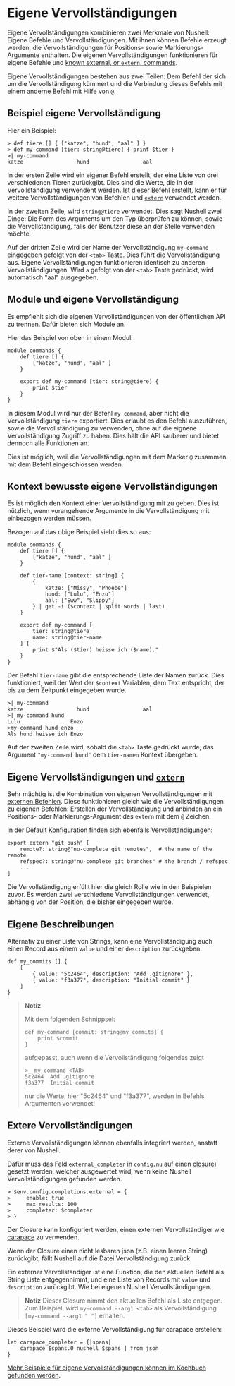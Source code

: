 # Eigene Vervollständigungen

Eigene Vervollständigungen kombinieren zwei Merkmale von Nushell:
Eigene Befehle und Vervollständigungen. Mit ihnen können Befehle erzeugt werden,
die Vervollständigungen für Positions- sowie Markierungs-Argumente enthalten.
Die eigenen Vervollständigungen funktionieren für eigene Befehle und [known external, or `extern`, commands](externs.md).

Eigene Vervollständigungen bestehen aus zwei Teilen:
Dem Befehl der sich um die Vervollständigung kümmert und die Verbindung dieses Befehls mit einem anderne Befehl mit Hilfe von `@`.

## Beispiel eigene Vervollständigung

Hier ein Beispiel:

```
> def tiere [] { ["katze", "hund", "aal" ] }
> def my-command [tier: string@tiere] { print $tier }
>| my-command
katze                 hund                 aal
```

In der ersten Zeile wird ein eigener Befehl erstellt, der eine Liste von drei verschiedenen Tieren zurückgibt.
Dies sind die Werte, die in der Vervollständigung verwendent werden. Ist dieser Befehl erstellt, kann er für weitere Vervollständigungen von Befehlen und [`extern`](/commands/docs/extern.md) verwendet werden.

In der zweiten Zeile, wird `string@tiere` verwendet.
Dies sagt Nushell zwei Dinge:
Die Form des Arguments um den Typ überprüfen zu können, sowie die Vervollständigung, falls der Benutzer diese an der Stelle verwenden möchte.

Auf der dritten Zeile wird der Name der Vervollständigung `my-command` eingegeben gefolgt von der `<tab>` Taste. Dies führt die Vervollständigung aus. Eigene Vervollständigungen funktionieren identisch zu anderen Vervollständigungen. Wird `a` gefolgt von der `<tab>` Taste gedrückt, wird automatisch "aal" ausgegeben.

## Module und eigene Vervollständigung

Es empfiehlt sich die eigenen Vervollständigungen von der öffentlichen API zu trennen. Dafür bieten sich Module an.

Hier das Beispiel von oben in einem Modul:

```
module commands {
    def tiere [] {
        ["katze", "hund", "aal" ]
    }

    export def my-command [tier: string@tiere] {
        print $tier
    }
}
```

In diesem Modul wird nur der Befehl `my-command`, aber nicht die Vervollständigung `tiere` exportiert. Dies erlaubt es den Befehl auszuführen, sowie die Vervollständigung zu verwenden, ohne auf die eignene Vervollständigung Zugriff zu haben.
Dies hält die API sauberer und bietet dennoch alle Funktionen an.

Dies ist möglich, weil die Vervollständigungen mit dem Marker `@` zusammen mit dem Befehl eingeschlossen werden.

## Kontext bewusste eigene Vervollständigungen

Es ist möglich den Kontext einer Vervollständigung mit zu geben. Dies ist nützlich, wenn vorangehende Argumente in die Vervollständigung mit einbezogen werden müssen.

Bezogen auf das obige Beispiel sieht dies so aus:

```
module commands {
    def tiere [] {
        ["katze", "hund", "aal" ]
    }

    def tier-name [context: string] {
        {
            katze: ["Missy", "Phoebe"]
            hund: ["Lulu", "Enzo"]
            aal: ["Eww", "Slippy"]
        } | get -i ($context | split words | last)
    }

    export def my-command [
        tier: string@tiere
        name: string@tier-name
    ] {
        print $"Als ($tier) heisse ich ($name)."
    }
}
```
Der Befehl `tier-name` gibt die entsprechende Liste der Namen zurück. Dies funktioniert, weil der Wert der `$context` Variablen, dem Text entspricht, der bis zu dem Zeitpunkt eingegeben wurde.

```
>| my-command
katze                 hund                 aal
>| my-command hund
Lulu                Enzo
>my-command hund enzo
Als hund heisse ich Enzo
```

Auf der zweiten Zeile wird, sobald die `<tab>` Taste gedrückt wurde, das Argument `"my-command hund"` dem `tier-namen` Kontext übergeben.

## Eigene Vervollständigungen und [`extern`](/commands/docs/extern.md)

Sehr mächtig ist die Kombination von eigenen Vervollständigungen mit [externen Befehlen](externs.md). Diese funktionieren gleich wie die Vervollständigungen zu eigenen Befehlen:
Erstellen der Vervollständigung und anbinden an ein Positions- oder Markierungs-Argument des `extern` mit dem `@` Zeichen.

In der Default Konfiguration finden sich ebenfalls Vervollständigungen:

```
export extern "git push" [
    remote?: string@"nu-complete git remotes",  # the name of the remote
    refspec?: string@"nu-complete git branches" # the branch / refspec
    ...
]
```

Die Vervollständigung erfüllt hier die gleich Rolle wie in den Beispielen zuvor. Es werden zwei verschiedene Vervollständigungen verwendet, abhängig von der Position, die bisher eingegeben wurde.

## Eigene Beschreibungen

Alternativ zu einer Liste von Strings, kann eine Vervollständigung auch einen Record aus einem `value` und einer `description` zurückgeben.

```
def my_commits [] {
    [
        { value: "5c2464", description: "Add .gitignore" },
        { value: "f3a377", description: "Initial commit" }
    ]
}
```

> **Notiz**
>
> Mit dem folgenden Schnippsel:
>
> ```nu
> def my-command [commit: string@my_commits] {
>     print $commit
> }
> ```
> 
> aufgepasst, auch wenn die Vervollständigung folgendes zeigt
>
> ```nu
> >_ my-command <TAB>
> 5c2464  Add .gitignore
> f3a377  Initial commit
> ```
>
> nur die Werte, hier "5c2464" und "f3a377", werden in Befehls Argumenten verwendet!

## Extere Vervollständigungen

Externe Vervollständigungen können ebenfalls integriert werden, anstatt derer von Nushell.

Dafür muss das Feld `external_completer` in `config.nu` auf einen [closure](/book/types_of_data.md#closures)) gesetzt werden, welcher ausgewertet wird, wenn keine Nushell Vervollständigungen gefunden werden.

```nu
> $env.config.completions.external = {
>     enable: true
>     max_results: 100
>     completer: $completer
> }
```

Der Closure kann konfiguriert werden, einen externen Vervollständiger wie [carapace](https://github.com/rsteube/carapace-bin) zu verwenden.

Wenn der Closure einen nicht lesbaren json (z.B. einen leeren String) zurückgibt, fällt Nushell auf die Datei Vervollständigung zurück.

Ein externer Vervollständiger ist eine Funktion, die den aktuellen Befehl als String Liste entgegennimmt, und eine Liste von Records mit `value` und `description` zurückgibt. Wie bei eigenen Nushell Vervollständigungen.

> **Notiz**
> Dieser Closure nimmt den aktuellen Befehl als Liste entgegen. Zum Beispiel, wird `my-command --arg1 <tab>` als Vervollständigung `[my-command --arg1 " "]` erhalten.

Dieses Beispiel wird die externe Vervollständigung für carapace erstellen:

```nu
let carapace_completer = {|spans|
    carapace $spans.0 nushell $spans | from json
}
```

[Mehr Beispiele für eigene Vervollständigungen können im Kochbuch gefunden werden](../cookbook/external_completers.md).
